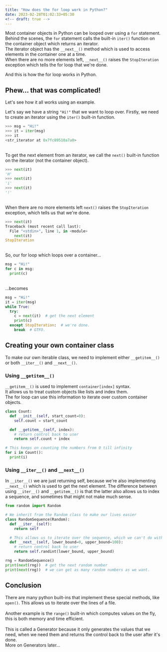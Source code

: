 ```yaml
---
title: "How does the for loop work in Python?"
date: 2023-02-28T01:02:33+05:30
<!-- draft: true -->
---
```


Most container objects in Python can be looped over using a `for` statement.  
Behind the scenes, the `for` statement calls the built-in `iter()` function on the container object which returns an iterator.  
The iterator object has the `__next__()` method which is used to access elements in the container one at a time.  
When there are no more elements left, `__next__()` raises the `StopIteration` exception which tells the for loop that we're done.

And this is how the for loop works in Python.

## Phew... that was complicated!
Let's see how it all works using an example.

Let's say we have a string `"Hi!"` that we want to loop over. Firstly, we need to create an iterator using the `iter()` built-in function.
```python
>>> msg = "Hi!"
>>> it = iter(msg)
>>> it
<str_iterator at 0x7fc89510a7a0>
```
\
To get the next element from an iterator, we call the `next()` built-in function on the iterator (not the container object).
```python
>>> next(it)
'H'
>>> next(it)
'i'
>>> next(it)
'!'
```
\
When there are no more elements left `next()` raises the `StopIteration` exception, which tells us that we're done.
```python
>>> next(it)
Traceback (most recent call last):
  File "<stdin>", line 1, in <module>
    next(it)
StopIteration
```
\
So, our for loop which loops over a container...
```python
msg = "Hi!"
for c in msg:
  print(c)
```
\
...becomes
```python
msg = "Hi!"
it = iter(msg)
while True:
  try:
    c = next(it)  # get the next element
    print(c)
  except StopIteration:  # we're done.
    break  # GTFO.
```

## Creating your own container class
To make our own iterable class, we need to implement either `__getitem__()` or both `__iter__()` and  `__next__()`.  

### Using `__getitem__()`
`__getitem__()` is used to implement `container[index]` syntax.  
It allows us to treat custom objects like lists and index them.  
The for loop can use this information to iterate over custom container objects.  

```python
class Count:
  def __init__(self, start_count=0):
    self.count = start_count

  def __getitem__(self, index):
    # return control back to user
    return self.count + index

# This keeps on counting the numbers from 0 till infinity
for i in Count():
  print(i)

```

### Using `__iter__()` and `__next__()`
In `__iter__()` we are just returning self, because we're also implementing `__next__()` which is used to get the next element.
The difference between using `__iter__()` and `__getitem__()` is that the latter also allows us to index a sequence, and sometimes that might not make much sense.
```python
from random import Random

# We inherit from the Random class to make our lives easier
class RandomSequence(Random):
  def __iter__(self):
    return self

  # This allows us to iterate over the sequence, which we can't do with Random class
  def __next__(self, lower_bound=0, upper_bound=100):
    # return control back to user
    return self.randint(lower_bound, upper_bound)

rng = RandomSequence()
print(next(rng))  # get the next random number
print(next(rng))  # we can get as many random numbers as we want.
```

## Conclusion
There are many python built-ins that implement these special methods, like `open()`. This allows us to iterate over the lines of a file.  
\
Another example is the `range()` built-in which computes values on the fly, this is both memory and time efficient.  
\
This is called a Generator because it only generates the values that we need, when we need them and returns the control back to the user after it's done.  
More on Generators later...
